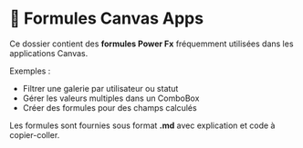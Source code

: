 
# 📐 Formules Canvas Apps

Ce dossier contient des **formules Power Fx** fréquemment utilisées dans les applications Canvas.

Exemples :
- Filtrer une galerie par utilisateur ou statut
- Gérer les valeurs multiples dans un ComboBox
- Créer des formules pour des champs calculés

Les formules sont fournies sous format **.md** avec explication et code à copier-coller.
